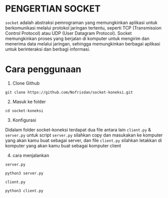 # PENGERTIAN SOCKET

`socket` adalah abstraksi pemrograman yang memungkinkan aplikasi untuk berkomunikasi melalui protokol jaringan tertentu, seperti TCP (Transmission Control Protocol) atau UDP (User Datagram Protocol). Socket memungkinkan proses yang berjalan di komputer untuk mengirim dan menerima data melalui jaringan, sehingga memungkinkan berbagai aplikasi untuk berinteraksi dan berbagi informasi.

# Cara penggunaan

1. Clone Github

```
git clone https://github.com/Nofrisdan/socket-koneksi.git
```

2. Masuk ke folder

```
cd socket-koneksi

```

3. Konfigurasi

Didalam folder socket-koneksi terdapat dua file antara lain `client.py` & `server.py` untuk script `server.py` silahkan copy dan masukakan ke komputer yang akan kamu buat sebagai server, dan file `client.py` silahkan letakkan di komputer yang akan kamu buat sebagai komputer client

4. cara menjalankan

`server.py`

```
python3 server.py
```

`client.py`

```
python3 client.py
```
